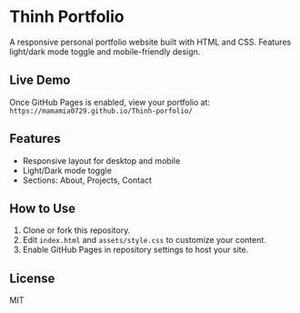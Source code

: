 # Thinh Portfolio

A responsive personal portfolio website built with HTML and CSS. Features light/dark mode toggle and mobile-friendly design.

## Live Demo
Once GitHub Pages is enabled, view your portfolio at:
`https://mamamia0729.github.io/Thinh-porfolio/`

## Features
- Responsive layout for desktop and mobile
- Light/Dark mode toggle
- Sections: About, Projects, Contact

## How to Use
1. Clone or fork this repository.
2. Edit `index.html` and `assets/style.css` to customize your content.
3. Enable GitHub Pages in repository settings to host your site.

## License
MIT
